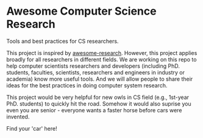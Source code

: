 # Awesome Computer Science Research

Tools and best practices for CS researchers.

This project is inspired by [awesome-research](https://github.com/emptymalei/awesome-research).
However, this project applies broadly for all researchers in different fields.
We are working on this repo to help computer scientists researchers and developers
(including PhD. students, faculties, scientists, researchers and engineers in
industry or academia) know more useful tools. And we will allow people to share
their ideas for the best practices in doing computer system research.

This project would be very helpful for new owls in CS field
(e.g., 1st-year PhD. students) to quickly hit the road. Somehow it would also
suprise you even you are senior - everyone wants a faster horse before cars
were invented.

Find your 'car' here!
